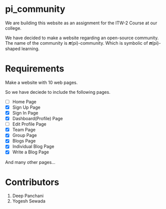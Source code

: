 # pi_community
We are building this website as an assignment for the ITW-2 Course at our college.

We have decided to make a website regarding an open-source community. The name of the community is 𝝅(pi)-community. Which is symbolic of 𝝅(pi)-shaped learning.

# Requirements
Make a website with 10 web pages.

So we have deciede to include the following pages.
- [ ] Home Page
- [x] Sign Up Page
- [x] Sign In Page
- [x] Dashboard(Profile) Page
- [ ] Edit Profile Page
- [x] Team Page
- [x] Group Page
- [x] Blogs Page
- [x] Individual Blog Page
- [x] Write a Blog Page

And many other pages...

# Contributors
1. Deep Panchani
2. Yogesh Sewada

